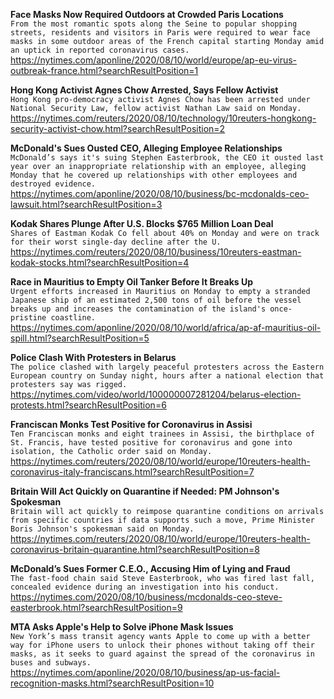 **Face Masks Now Required Outdoors at Crowded Paris Locations**\
`From the most romantic spots along the Seine to popular shopping streets, residents and visitors in Paris were required to wear face masks in some outdoor areas of the French capital starting Monday amid an uptick in reported coronavirus cases. `\
https://nytimes.com/aponline/2020/08/10/world/europe/ap-eu-virus-outbreak-france.html?searchResultPosition=1

**Hong Kong Activist Agnes Chow Arrested, Says Fellow Activist**\
`Hong Kong pro-democracy activist Agnes Chow has been arrested under National Security Law, fellow activist Nathan Law said on Monday. `\
https://nytimes.com/reuters/2020/08/10/technology/10reuters-hongkong-security-activist-chow.html?searchResultPosition=2

**McDonald's Sues Ousted CEO, Alleging Employee Relationships**\
`McDonald’s says it's suing Stephen Easterbrook, the CEO it ousted last year over an inappropriate relationship with an employee, alleging Monday that he covered up relationships with other employees and destroyed evidence. `\
https://nytimes.com/aponline/2020/08/10/business/bc-mcdonalds-ceo-lawsuit.html?searchResultPosition=3

**Kodak Shares Plunge After U.S. Blocks $765 Million Loan Deal**\
`Shares of Eastman Kodak Co fell about 40% on Monday and were on track for their worst single-day decline after the U.`\
https://nytimes.com/reuters/2020/08/10/business/10reuters-eastman-kodak-stocks.html?searchResultPosition=4

**Race in Mauritius to Empty Oil Tanker Before It Breaks Up**\
`Urgent efforts increased in Mauritius on Monday to empty a stranded Japanese ship of an estimated 2,500 tons of oil before the vessel breaks up and increases the contamination of the island's once-pristine coastline.`\
https://nytimes.com/aponline/2020/08/10/world/africa/ap-af-mauritius-oil-spill.html?searchResultPosition=5

**Police Clash With Protesters in Belarus**\
`The police clashed with largely peaceful protesters across the Eastern European country on Sunday night, hours after a national election that protesters say was rigged.`\
https://nytimes.com/video/world/100000007281204/belarus-election-protests.html?searchResultPosition=6

**Franciscan Monks Test Positive for Coronavirus in Assisi**\
`Ten Franciscan monks and eight trainees in Assisi, the birthplace of St. Francis, have tested positive for coronavirus and gone into isolation, the Catholic order said on Monday.`\
https://nytimes.com/reuters/2020/08/10/world/europe/10reuters-health-coronavirus-italy-franciscans.html?searchResultPosition=7

**Britain Will Act Quickly on Quarantine if Needed: PM Johnson's Spokesman**\
`Britain will act quickly to reimpose quarantine conditions on arrivals from specific countries if data supports such a move, Prime Minister Boris Johnson's spokesman said on Monday.`\
https://nytimes.com/reuters/2020/08/10/world/europe/10reuters-health-coronavirus-britain-quarantine.html?searchResultPosition=8

**McDonald’s Sues Former C.E.O., Accusing Him of Lying and Fraud**\
`The fast-food chain said Steve Easterbrook, who was fired last fall, concealed evidence during an investigation into his conduct.`\
https://nytimes.com/2020/08/10/business/mcdonalds-ceo-steve-easterbrook.html?searchResultPosition=9

**MTA Asks Apple's Help to Solve iPhone Mask Issues**\
`New York’s mass transit agency wants Apple to come up with a better way for iPhone users to unlock their phones without taking off their masks, as it seeks to guard against the spread of the coronavirus in buses and subways. `\
https://nytimes.com/aponline/2020/08/10/business/ap-us-facial-recognition-masks.html?searchResultPosition=10

